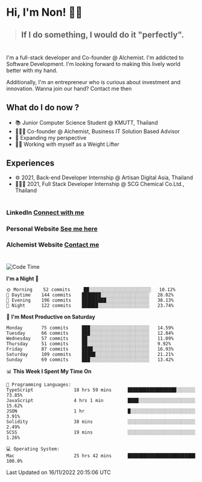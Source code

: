 # Hi, I'm Non! 🖐🏻

> ## If I do something, I would do it "perfectly".

#

I'm a full-stack developer and Co-founder @ Alchemist. I'm addicted to Software Development. I'm looking forward to making this lively world better with my hand.

Additionally, I'm an entrepreneur who is curious about investment and innovation. Wanna join our hand? Contact me then

## What do I do now ?

- 📚 Junior Computer Science Student @ KMUTT, Thailand
- 🧑🏻‍💻 Co-founder @ Alchemist, Business IT Solution Based Advisor
- 🌈 Expanding my perspective
- 🏋🏻 Working with myself as a Weight Lifter

## Experiences

- ⚙️ 2021, Back-end Developer Internship @ Artisan Digital Asia, Thailand
- 🧑🏻‍💻 2021, Full Stack Developer Internship @ SCG Chemical Co.Ltd., Thailand

#

### LinkedIn [Connect with me](https://www.linkedin.com/in/non-nontra/)

### Personal Website [See me here](https://nonnontra.com/)

### Alchemist Website [Contact me](https://alchemist-softwarehouse.co/)

#

<!--START_SECTION:waka-->
![Code Time](http://img.shields.io/badge/Code%20Time-2%2C128%20hrs%2050%20mins-blue)

**I'm a Night 🦉** 

```text
🌞 Morning    52 commits     ██░░░░░░░░░░░░░░░░░░░░░░░   10.12% 
🌆 Daytime    144 commits    ███████░░░░░░░░░░░░░░░░░░   28.02% 
🌃 Evening    196 commits    █████████░░░░░░░░░░░░░░░░   38.13% 
🌙 Night      122 commits    ██████░░░░░░░░░░░░░░░░░░░   23.74%

```
📅 **I'm Most Productive on Saturday** 

```text
Monday       75 commits     ███░░░░░░░░░░░░░░░░░░░░░░   14.59% 
Tuesday      66 commits     ███░░░░░░░░░░░░░░░░░░░░░░   12.84% 
Wednesday    57 commits     ██░░░░░░░░░░░░░░░░░░░░░░░   11.09% 
Thursday     51 commits     ██░░░░░░░░░░░░░░░░░░░░░░░   9.92% 
Friday       87 commits     ████░░░░░░░░░░░░░░░░░░░░░   16.93% 
Saturday     109 commits    █████░░░░░░░░░░░░░░░░░░░░   21.21% 
Sunday       69 commits     ███░░░░░░░░░░░░░░░░░░░░░░   13.42%

```


📊 **This Week I Spent My Time On** 

```text
💬 Programming Languages: 
TypeScript               18 hrs 59 mins      ██████████████████░░░░░░░   73.85% 
JavaScript               4 hrs 1 min         ████░░░░░░░░░░░░░░░░░░░░░   15.62% 
JSON                     1 hr                █░░░░░░░░░░░░░░░░░░░░░░░░   3.91% 
Solidity                 38 mins             ░░░░░░░░░░░░░░░░░░░░░░░░░   2.49% 
SCSS                     19 mins             ░░░░░░░░░░░░░░░░░░░░░░░░░   1.26%

💻 Operating System: 
Mac                      25 hrs 42 mins      █████████████████████████   100.0%

```


 Last Updated on 16/11/2022 20:15:06 UTC
<!--END_SECTION:waka-->
